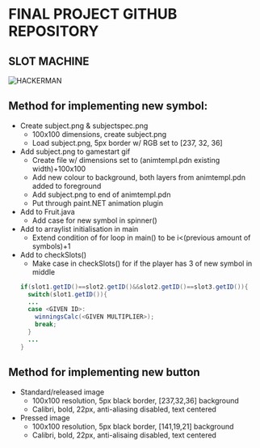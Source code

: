 # FINAL PROJECT GITHUB REPOSITORY
## SLOT MACHINE
![HACKERMAN](https://c.tenor.com/Pm4S40MGsIQAAAAC/hacker-hackerman.gif)
## Method for implementing new symbol:
* Create subject.png & subjectspec.png
  * 100x100 dimensions, create subject.png
  * Load subject.png, 5px border w/ RGB set to [237, 32, 36]
* Add subject.png to gamestart gif
  * Create file w/ dimensions set to (animtempl.pdn existing width)+100x100
  * Add new colour to background, both layers from animtempl.pdn added to foreground
  * Add subject.png to end of animtempl.pdn
  * Put through paint.NET animation plugin
* Add to Fruit.java
  * Add case for new symbol in spinner()
* Add to arraylist initialisation in main
  * Extend condition of for loop in main() to be i<(previous amount of symbols)+1
* Add to checkSlots()
  * Make case in checkSlots() for if the player has 3 of new symbol in middle
  ```java
  if(slot1.getID()==slot2.getID()&&slot2.getID()==slot3.getID()){
    switch(slot1.getID()){
    ...
    case <GIVEN ID>:
      winningsCalc(<GIVEN MULTIPLIER>);
      break;
    }
    ...
  }

## Method for implementing new button
* Standard/released image
  * 100x100 resolution, 5px black border, [237,32,36] background
  * Calibri, bold, 22px, anti-aliasing disabled, text centered
* Pressed image
  * 100x100 resolution, 5px black border, [141,19,21] background
  * Calibri, bold, 22px, anti-alisaing disabled, text centered
